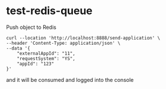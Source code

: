 # test-redis-queue
Push object to Redis
```
curl --location 'http://localhost:8888/send-application' \
--header 'Content-Type: application/json' \
--data '{
    "externalAppId": "11",
    "requestSystem": "YS",
    "appId": "123"
}'
```
and it will be consumed and logged into the console

